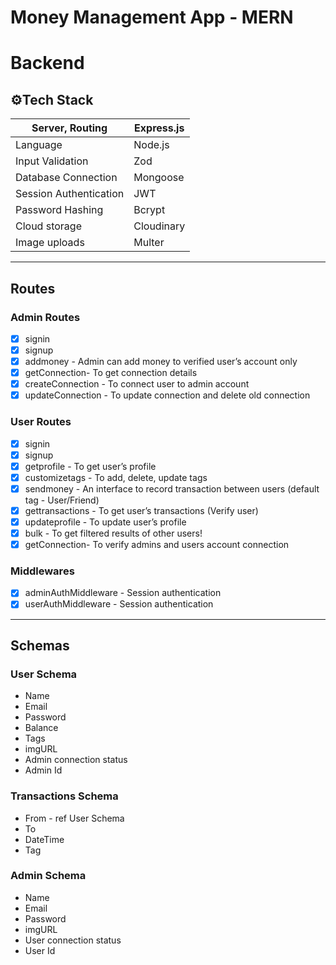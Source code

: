 # Money Management App - MERN

# Backend

## ⚙️Tech Stack

| Server, Routing | Express.js |
| --- | --- |
| Language | Node.js |
| Input Validation | Zod |
| Database Connection | Mongoose |
| Session Authentication | JWT |
| Password Hashing  | Bcrypt |
| Cloud storage | Cloudinary  |
| Image uploads | Multer |

---

## Routes

### Admin Routes

- [x]  signin
- [x]  signup
- [x]  addmoney - Admin can add money to verified user’s account only
- [x]  getConnection- To get connection details
- [x]  createConnection - To connect user to admin account
- [x]  updateConnection - To update connection and delete old connection

### User Routes

- [x]  signin
- [x]  signup
- [x]  getprofile - To get user’s profile
- [x]  customizetags - To add, delete, update tags
- [x]  sendmoney - An interface to record transaction between users (default tag - User/Friend)
- [x]  gettransactions - To get user’s transactions (Verify user)
- [x]  updateprofile - To update user’s profile
- [x]  bulk - To get filtered results of other users!
- [x]  getConnection- To verify admins and users account connection

### Middlewares

- [x]  adminAuthMiddleware - Session authentication
- [x]  userAuthMiddleware - Session authentication

---

## Schemas

### User Schema

- Name
- Email
- Password
- Balance
- Tags
- imgURL
- Admin connection status
- Admin Id

### Transactions Schema

- From - ref User Schema
- To
- DateTime
- Tag

### Admin Schema

- Name
- Email
- Password
- imgURL
- User connection status
- User Id
